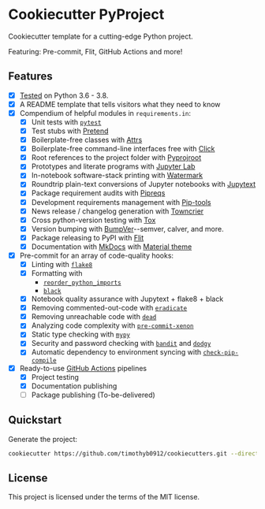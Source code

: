 # Cookiecutter PyProject

Cookiecutter template for a cutting-edge Python project.

Featuring: Pre-commit, Flit, GitHub Actions and more!

## Features

* [X] [Tested](https://github.com/timothyb0912/cookiecutters/tree/stable/.github/workflows/tests.yml) on Python 3.6 - 3.8.
* [X] A README template that tells visitors what they need to know
* [X] Compendium of helpful modules in `requirements.in`:
  * [X] Unit tests with [`pytest`](https://github.com/pytest-dev/pytest)
  * [X] Test stubs with [Pretend](https://github.com/alex/pretend)
  * [X] Boilerplate-free classes with [Attrs](https://www.attrs.org/en/stable/)
  * [X] Boilerplate-free command-line interfaces free with [Click](https://click.palletsprojects.com/en/7.x/)
  * [X] Root references to the project folder with [Pyprojroot](https://github.com/chendaniely/pyprojroot)
  * [X] Prototypes and literate programs with [Jupyter Lab](https://jupyter.org/)
  * [X] In-notebook software-stack printing with [Watermark](https://github.com/rasbt/watermark)
  * [X] Roundtrip plain-text conversions of Jupyter notebooks with [Jupytext](https://jupytext.readthedocs.io/en/latest/install.html)
  * [X] Package requirement audits with [Pipreqs](https://github.com/bndr/pipreqs)
  * [X] Development requirements management with [Pip-tools](https://github.com/jazzband/pip-tools/)
  * [X] News release / changelog generation with [Towncrier](https://github.com/twisted/towncrier)
  * [X] Cross python-version testing with [Tox](https://tox.readthedocs.io/en/latest/index.html)
  * [X] Version bumping with [BumpVer](https://github.com/mbarkhau/bumpver)--semver, calver, and more.
  * [X] Package releasing to PyPI with [Flit](https://github.com/takluyver/flit)
  * [X] Documentation with [MkDocs](https://www.mkdocs.org/) with [Material theme](https://squidfunk.github.io/mkdocs-material/)
* [X] Pre-commit for an array of code-quality hooks:
  * [X] Linting with [`flake8`](https://flake8.pycqa.org/en/latest/)
  * [X] Formatting with
    * [`reorder_python_imports`](https://github.com/asottile/reorder_python_imports)
    * [`black`](https://github.com/psf/black)
  * [X] Notebook quality assurance with Jupytext + flake8 + black
  * [X] Removing commented-out-code with [`eradicate`](https://github.com/myint/eradicate)
  * [X] Removing unreachable code with [`dead`](https://github.com/asottile/dead)
  * [X] Analyzing code complexity with [`pre-commit-xenon`](https://github.com/yunojuno/pre-commit-xenon)
  * [X] Static type checking with [`mypy`](https://github.com/pre-commit/mirrors-mypy)
  * [X] Security and password checking with [`bandit`](https://github.com/PyCQA/bandit) and [`dodgy`](https://github.com/landscapeio/dodgy)
  * [X] Automatic dependency to environment syncing with [`check-pip-compile`](https://github.com/MartinThoma/check-pip-compile)
* [X] Ready-to-use [GitHub Actions](https://help.github.com/en/actions/automating-your-workflow-with-github-actions) pipelines
  * [X] Project testing
  * [X] Documentation publishing
  * [ ] Package publishing (To-be-delivered)

## Quickstart

Generate the project:

```bash
cookiecutter https://github.com/timothyb0912/cookiecutters.git --directory="dsproject"
```


## License

This project is licensed under the terms of the MIT license.
